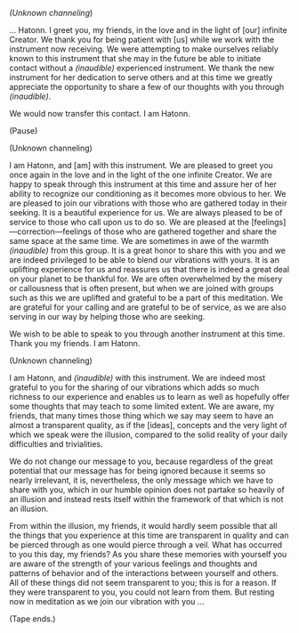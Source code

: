 <p><em>(Unknown channeling</em>)</p>
<p>… Hatonn. I greet you, my friends, in the love and in the light of [our] infinite Creator. We thank you for being patient with [us] while we work with the instrument now receiving. We were attempting to make ourselves reliably known to this instrument that she may in the future be able to initiate contact without a <em>(inaudible)</em> experienced instrument. We thank the new instrument for her dedication to serve others and at this time we greatly appreciate the opportunity to share a few of our thoughts with you through <em>(inaudible)</em>.</p>
<p>We would now transfer this contact. I am Hatonn.</p>
<p class="comment">(Pause)</p>
<p class="channel-type">(Unknown channeling)</p>
<p>I am Hatonn, and [am] with this instrument. We are pleased to greet you once again in the love and in the light of the one infinite Creator. We are happy to speak through this instrument at this time and assure her of her ability to recognize our conditioning as it becomes more obvious to her. We are pleased to join our vibrations with those who are gathered today in their seeking. It is a beautiful experience for us. We are always pleased to be of service to those who call upon us to do so. We are pleased at the [feelings]—correction—feelings of those who are gathered together and share the same space at the same time. We are sometimes in awe of the warmth <em>(inaudible)</em> from this group. It is a great honor to share this with you and we are indeed privileged to be able to blend our vibrations with yours. It is an uplifting experience for us and reassures us that there is indeed a great deal on your planet to be thankful for. We are often overwhelmed by the misery or callousness that is often present, but when we are joined with groups such as this we are uplifted and grateful to be a part of this meditation. We are grateful for your calling and are grateful to be of service, as we are also serving in our way by helping those who are seeking.</p>
<p>We wish to be able to speak to you through another instrument at this time. Thank you my friends. I am Hatonn.</p>
<p class="channel-type">(Unknown channeling)</p>
<p>I am Hatonn, and <em>(inaudible)</em> with this instrument. We are indeed most grateful to you for the sharing of our vibrations which adds so much richness to our experience and enables us to learn as well as hopefully offer some thoughts that may teach to some limited extent. We are aware, my friends, that many times those thing which we say may seem to have an almost a transparent quality, as if the [ideas], concepts and the very light of which we speak were the illusion, compared to the solid reality of your daily difficulties and trivialities.</p>
<p>We do not change our message to you, because regardless of the great potential that our message has for being ignored because it seems so nearly irrelevant, it is, nevertheless, the only message which we have to share with you, which in our humble opinion does not partake so heavily of an illusion and instead rests itself within the framework of that which is not an illusion.</p>
<p>From within the illusion, my friends, it would hardly seem possible that all the things that you experience at this time are transparent in quality and can be pierced through as one would pierce through a veil. What has occurred to you this day, my friends? As you share these memories with yourself you are aware of the strength of your various feelings and thoughts and patterns of behavior and of the interactions between yourself and others. All of these things did not seem transparent to you; this is for a reason. If they were transparent to you, you could not learn from them. But resting now in meditation as we join our vibration with you …</p>
<p class="comment">(Tape ends.)</p>